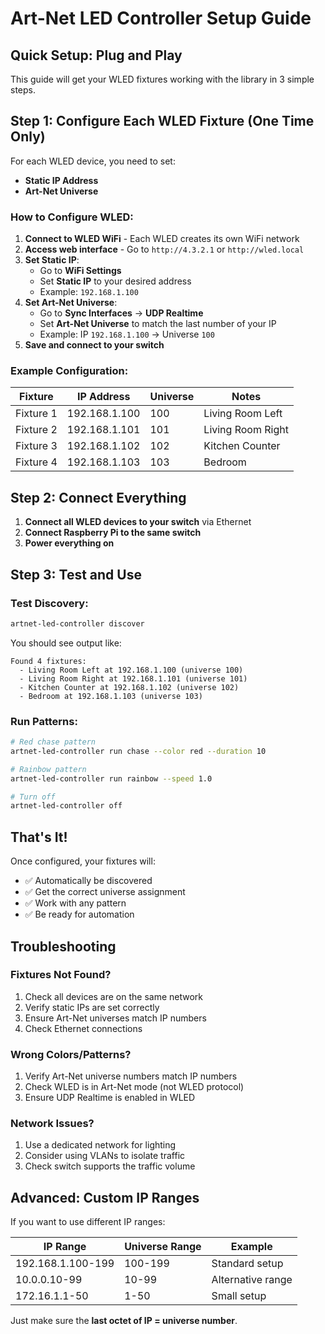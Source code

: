 # Art-Net LED Controller Setup Guide

## Quick Setup: Plug and Play

This guide will get your WLED fixtures working with the library in 3 simple steps.

## Step 1: Configure Each WLED Fixture (One Time Only)

For each WLED device, you need to set:

- **Static IP Address**
- **Art-Net Universe**

### How to Configure WLED:

1. **Connect to WLED WiFi** - Each WLED creates its own WiFi network
2. **Access web interface** - Go to `http://4.3.2.1` or `http://wled.local`
3. **Set Static IP**:
   - Go to **WiFi Settings**
   - Set **Static IP** to your desired address
   - Example: `192.168.1.100`
4. **Set Art-Net Universe**:
   - Go to **Sync Interfaces** → **UDP Realtime**
   - Set **Art-Net Universe** to match the last number of your IP
   - Example: IP `192.168.1.100` → Universe `100`
5. **Save and connect to your switch**

### Example Configuration:

| Fixture   | IP Address    | Universe | Notes             |
| --------- | ------------- | -------- | ----------------- |
| Fixture 1 | 192.168.1.100 | 100      | Living Room Left  |
| Fixture 2 | 192.168.1.101 | 101      | Living Room Right |
| Fixture 3 | 192.168.1.102 | 102      | Kitchen Counter   |
| Fixture 4 | 192.168.1.103 | 103      | Bedroom           |

## Step 2: Connect Everything

1. **Connect all WLED devices to your switch** via Ethernet
2. **Connect Raspberry Pi to the same switch**
3. **Power everything on**

## Step 3: Test and Use

### Test Discovery:

```bash
artnet-led-controller discover
```

You should see output like:

```
Found 4 fixtures:
  - Living Room Left at 192.168.1.100 (universe 100)
  - Living Room Right at 192.168.1.101 (universe 101)
  - Kitchen Counter at 192.168.1.102 (universe 102)
  - Bedroom at 192.168.1.103 (universe 103)
```

### Run Patterns:

```bash
# Red chase pattern
artnet-led-controller run chase --color red --duration 10

# Rainbow pattern
artnet-led-controller run rainbow --speed 1.0

# Turn off
artnet-led-controller off
```

## That's It!

Once configured, your fixtures will:

- ✅ Automatically be discovered
- ✅ Get the correct universe assignment
- ✅ Work with any pattern
- ✅ Be ready for automation

## Troubleshooting

### Fixtures Not Found?

1. Check all devices are on the same network
2. Verify static IPs are set correctly
3. Ensure Art-Net universes match IP numbers
4. Check Ethernet connections

### Wrong Colors/Patterns?

1. Verify Art-Net universe numbers match IP numbers
2. Check WLED is in Art-Net mode (not WLED protocol)
3. Ensure UDP Realtime is enabled in WLED

### Network Issues?

1. Use a dedicated network for lighting
2. Consider using VLANs to isolate traffic
3. Check switch supports the traffic volume

## Advanced: Custom IP Ranges

If you want to use different IP ranges:

| IP Range          | Universe Range | Example           |
| ----------------- | -------------- | ----------------- |
| 192.168.1.100-199 | 100-199        | Standard setup    |
| 10.0.0.10-99      | 10-99          | Alternative range |
| 172.16.1.1-50     | 1-50           | Small setup       |

Just make sure the **last octet of IP = universe number**.

